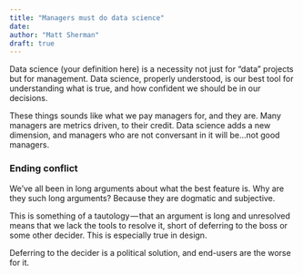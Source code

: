 ```yaml
---
title: "Managers must do data science"
date: 
author: "Matt Sherman"
draft: true
---
```


Data science (your definition here) is a necessity not just for “data” projects but for management. Data science, properly understood, is our best tool for understanding what is true, and how confident we should be in our decisions.

These things sounds like what we pay managers for, and they are. Many managers are metrics driven, to their credit. Data science adds a new dimension, and managers who are not conversant in it will be…not good managers.

### Ending conflict

We’ve all been in long arguments about what the best feature is. Why are they such long arguments? Because they are dogmatic and subjective.

This is something of a tautology — that an argument is long and unresolved means that we lack the tools to resolve it, short of deferring to the boss or some other decider. This is especially true in design.

Deferring to the decider is a political solution, and end-users are the worse for it.
